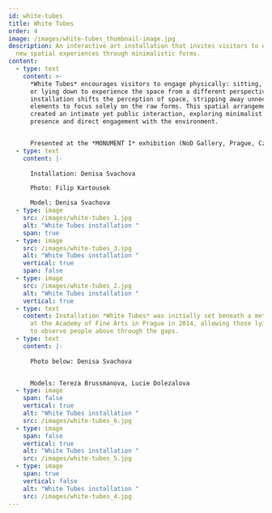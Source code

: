 ```yaml
---
id: white-tubes
title: White Tubes
order: 4
image: /images/white-tubes_thumbnail-image.jpg
description: An interactive art installation that invites visitors to explore
  new spatial experiences through minimalistic forms.
content:
  - type: text
    content: >-
      *White Tubes* encourages visitors to engage physically: sitting, climbing,
      or lying down to experience the space from a different perspective. The
      installation shifts the perception of space, stripping away unnecessary
      elements to focus solely on the raw forms. This spatial arrangement
      created an intimate yet public interaction, exploring minimalist ideas of
      presence and direct engagement with the environment.


      Presented at the *MONUMENT I* exhibition (NoD Gallery, Prague, Czech Republic) in 2015.
  - type: text
    content: |-
      
      Installation: Denisa Svachova

      Photo: Filip Kartousek

      Model: Denisa Svachova
  - type: image
    src: /images/white-tubes_1.jpg
    alt: "White Tubes installation "
    span: true
  - type: image
    src: /images/white-tubes_3.jpg
    alt: "White Tubes installation "
    vertical: true
    span: false
  - type: image
    src: /images/white-tubes_2.jpg
    alt: "White Tubes installation "
    vertical: true
  - type: text
    content: Installation *White Tubes* was initially set beneath a metal staircase
      at the Academy of Fine Arts in Prague in 2014, allowing those lying inside
      to observe people above through the gaps.
  - type: text
    content: |-
      
      Photo below: Denisa Svachova


      Models: Tereza Brussmanova, Lucie Dolezalova
  - type: image
    span: false
    vertical: true
    alt: "White Tubes installation "
    src: /images/white-tubes_6.jpg
  - type: image
    span: false
    vertical: true
    alt: "White Tubes installation "
    src: /images/white-tubes_5.jpg
  - type: image
    span: true
    vertical: false
    alt: "White Tubes installation "
    src: /images/white-tubes_4.jpg
---
```

